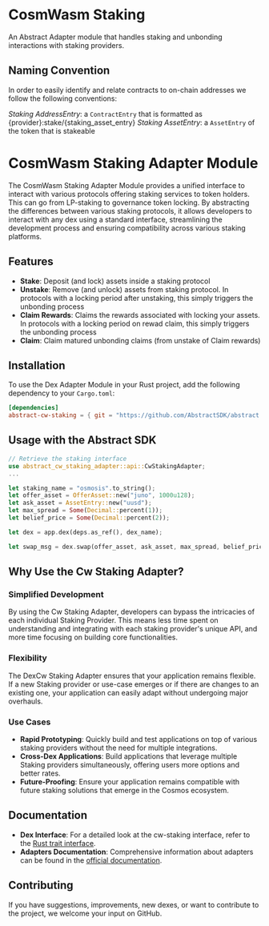 # CosmWasm Staking

An Abstract Adapter module that handles staking and unbonding interactions with staking providers. 

## Naming Convention

In order to easily identify and relate contracts to on-chain addresses we follow the following conventions:

*Staking AddressEntry*: a `ContractEntry` that is formatted as {provider}:stake/{staking_asset_entry}
*Staking AssetEntry*: a `AssetEntry` of the token that is stakeable


# CosmWasm Staking Adapter Module

The CosmWasm Staking Adapter Module provides a unified interface to interact with various protocols offering staking services to token holders. This can go from LP-staking to governance token locking. By abstracting the differences between various staking protocols, it allows developers to interact with any dex using a standard interface, streamlining the development process and ensuring compatibility across various staking platforms.

## Features

- **Stake**: Deposit (and lock) assets inside a staking protocol
- **Unstake**: Remove (and unlock) assets from staking protocol. In protocols with a locking period after unstaking, this simply triggers the unbonding process
- **Claim Rewards**: Claims the rewards associated with locking your assets. In protocols with a locking period on rewad claim, this simply triggers the unbonding process
- **Claim**: Claim matured unbonding claims (from unstake of Claim rewards)

## Installation

To use the Dex Adapter Module in your Rust project, add the following dependency to your `Cargo.toml`:

```toml
[dependencies]
abstract-cw-staking = { git = "https://github.com/AbstractSDK/abstract.git", tag="v0.18.0", default-features = false }
```

## Usage with the Abstract SDK

```rust
// Retrieve the staking interface
use abstract_cw_staking_adapter::api::CwStakingAdapter;
...

let staking_name = "osmosis".to_string();
let offer_asset = OfferAsset::new("juno", 1000u128);
let ask_asset = AssetEntry::new("uusd");
let max_spread = Some(Decimal::percent(1));
let belief_price = Some(Decimal::percent(2));

let dex = app.dex(deps.as_ref(), dex_name);

let swap_msg = dex.swap(offer_asset, ask_asset, max_spread, belief_price);
```

## Why Use the Cw Staking Adapter?

### Simplified Development
By using the Cw Staking Adapter, developers can bypass the intricacies of each individual Staking Provider. This means less time spent on understanding and integrating with each staking provider's unique API, and more time focusing on building core functionalities.

### Flexibility
The DexCw Staking Adapter ensures that your application remains flexible. If a new Staking provider or use-case emerges or if there are changes to an existing one, your application can easily adapt without undergoing major overhauls.

### Use Cases
- **Rapid Prototyping**: Quickly build and test applications on top of various staking providers without the need for multiple integrations.
- **Cross-Dex Applications**: Build applications that leverage multiple Staking providers simultaneously, offering users more options and better rates.
- **Future-Proofing**: Ensure your application remains compatible with future staking solutions that emerge in the Cosmos ecosystem.

## Documentation

- **Dex Interface**: For a detailed look at the cw-staking interface, refer to the [Rust trait interface](https://github.com/AbstractSDK/abstract/blob/bcf26f2f446478fd2825de5b187321dc9a626341/modules/contracts/adapters/cw-staking/src/api.rs#L43).
- **Adapters Documentation**: Comprehensive information about adapters can be found in the [official documentation](https://docs.abstract.money/3_framework/7_module_types.html#adapters).

## Contributing

If you have suggestions, improvements, new dexes, or want to contribute to the project, we welcome your input on GitHub.